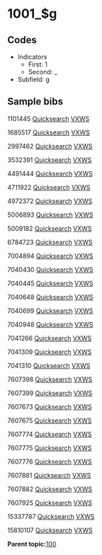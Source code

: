 # 1001\_$g

## Codes

-   Indicators
    -   First: 1
    -   Second: \_
-   Subfield: g

## Sample bibs

1101445 [Quicksearch](https://search.library.yale.edu/catalog/1101445) [VXWS](http://prodorbis.library.yale.edu:7014/vxws/GetHoldingsService?bibId=1101445)

1685517 [Quicksearch](https://search.library.yale.edu/catalog/1685517) [VXWS](http://prodorbis.library.yale.edu:7014/vxws/GetHoldingsService?bibId=1685517)

2997462 [Quicksearch](https://search.library.yale.edu/catalog/2997462) [VXWS](http://prodorbis.library.yale.edu:7014/vxws/GetHoldingsService?bibId=2997462)

3532391 [Quicksearch](https://search.library.yale.edu/catalog/3532391) [VXWS](http://prodorbis.library.yale.edu:7014/vxws/GetHoldingsService?bibId=3532391)

4491444 [Quicksearch](https://search.library.yale.edu/catalog/4491444) [VXWS](http://prodorbis.library.yale.edu:7014/vxws/GetHoldingsService?bibId=4491444)

4711922 [Quicksearch](https://search.library.yale.edu/catalog/4711922) [VXWS](http://prodorbis.library.yale.edu:7014/vxws/GetHoldingsService?bibId=4711922)

4972372 [Quicksearch](https://search.library.yale.edu/catalog/4972372) [VXWS](http://prodorbis.library.yale.edu:7014/vxws/GetHoldingsService?bibId=4972372)

5006893 [Quicksearch](https://search.library.yale.edu/catalog/5006893) [VXWS](http://prodorbis.library.yale.edu:7014/vxws/GetHoldingsService?bibId=5006893)

5009182 [Quicksearch](https://search.library.yale.edu/catalog/5009182) [VXWS](http://prodorbis.library.yale.edu:7014/vxws/GetHoldingsService?bibId=5009182)

6784723 [Quicksearch](https://search.library.yale.edu/catalog/6784723) [VXWS](http://prodorbis.library.yale.edu:7014/vxws/GetHoldingsService?bibId=6784723)

7004894 [Quicksearch](https://search.library.yale.edu/catalog/7004894) [VXWS](http://prodorbis.library.yale.edu:7014/vxws/GetHoldingsService?bibId=7004894)

7040430 [Quicksearch](https://search.library.yale.edu/catalog/7040430) [VXWS](http://prodorbis.library.yale.edu:7014/vxws/GetHoldingsService?bibId=7040430)

7040445 [Quicksearch](https://search.library.yale.edu/catalog/7040445) [VXWS](http://prodorbis.library.yale.edu:7014/vxws/GetHoldingsService?bibId=7040445)

7040648 [Quicksearch](https://search.library.yale.edu/catalog/7040648) [VXWS](http://prodorbis.library.yale.edu:7014/vxws/GetHoldingsService?bibId=7040648)

7040699 [Quicksearch](https://search.library.yale.edu/catalog/7040699) [VXWS](http://prodorbis.library.yale.edu:7014/vxws/GetHoldingsService?bibId=7040699)

7040948 [Quicksearch](https://search.library.yale.edu/catalog/7040948) [VXWS](http://prodorbis.library.yale.edu:7014/vxws/GetHoldingsService?bibId=7040948)

7041266 [Quicksearch](https://search.library.yale.edu/catalog/7041266) [VXWS](http://prodorbis.library.yale.edu:7014/vxws/GetHoldingsService?bibId=7041266)

7041309 [Quicksearch](https://search.library.yale.edu/catalog/7041309) [VXWS](http://prodorbis.library.yale.edu:7014/vxws/GetHoldingsService?bibId=7041309)

7041310 [Quicksearch](https://search.library.yale.edu/catalog/7041310) [VXWS](http://prodorbis.library.yale.edu:7014/vxws/GetHoldingsService?bibId=7041310)

7607398 [Quicksearch](https://search.library.yale.edu/catalog/7607398) [VXWS](http://prodorbis.library.yale.edu:7014/vxws/GetHoldingsService?bibId=7607398)

7607399 [Quicksearch](https://search.library.yale.edu/catalog/7607399) [VXWS](http://prodorbis.library.yale.edu:7014/vxws/GetHoldingsService?bibId=7607399)

7607673 [Quicksearch](https://search.library.yale.edu/catalog/7607673) [VXWS](http://prodorbis.library.yale.edu:7014/vxws/GetHoldingsService?bibId=7607673)

7607675 [Quicksearch](https://search.library.yale.edu/catalog/7607675) [VXWS](http://prodorbis.library.yale.edu:7014/vxws/GetHoldingsService?bibId=7607675)

7607774 [Quicksearch](https://search.library.yale.edu/catalog/7607774) [VXWS](http://prodorbis.library.yale.edu:7014/vxws/GetHoldingsService?bibId=7607774)

7607775 [Quicksearch](https://search.library.yale.edu/catalog/7607775) [VXWS](http://prodorbis.library.yale.edu:7014/vxws/GetHoldingsService?bibId=7607775)

7607776 [Quicksearch](https://search.library.yale.edu/catalog/7607776) [VXWS](http://prodorbis.library.yale.edu:7014/vxws/GetHoldingsService?bibId=7607776)

7607881 [Quicksearch](https://search.library.yale.edu/catalog/7607881) [VXWS](http://prodorbis.library.yale.edu:7014/vxws/GetHoldingsService?bibId=7607881)

7607882 [Quicksearch](https://search.library.yale.edu/catalog/7607882) [VXWS](http://prodorbis.library.yale.edu:7014/vxws/GetHoldingsService?bibId=7607882)

7607925 [Quicksearch](https://search.library.yale.edu/catalog/7607925) [VXWS](http://prodorbis.library.yale.edu:7014/vxws/GetHoldingsService?bibId=7607925)

15337787 [Quicksearch](https://search.library.yale.edu/catalog/15337787) [VXWS](http://prodorbis.library.yale.edu:7014/vxws/GetHoldingsService?bibId=15337787)

15810107 [Quicksearch](https://search.library.yale.edu/catalog/15810107) [VXWS](http://prodorbis.library.yale.edu:7014/vxws/GetHoldingsService?bibId=15810107)

**Parent topic:**[100](../../tags/100/100.md)

